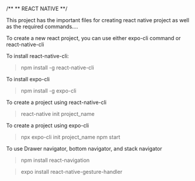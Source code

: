 /**
** REACT NATIVE 
**/

This project has the important files for creating react native project as well as the required commands....


To create a new react project, you can use either expo-cli command or react-native-cli

To install react-native-cli:

> npm install -g react-native-cli

To install expo-cli

> npm install -g expo-cli

To create a project using react-native-cli

> react-native init project_name

To create a project using expo-cli

> npx expo-cli init project_name
> npm start

To use Drawer navigator, bottom navigator, and stack navigator

> npm install react-navigation

> expo install react-native-gesture-handler
